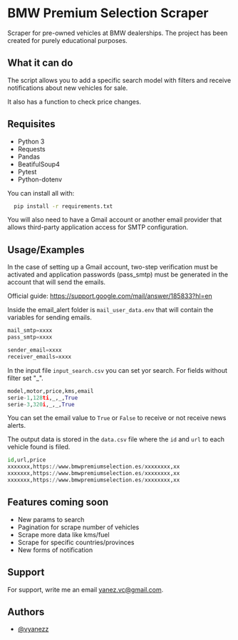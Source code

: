 
# BMW Premium Selection Scraper

Scraper for pre-owned vehicles at BMW dealerships. The project has been created for purely educational purposes.

## What it can do

The script allows you to add a specific search model with filters and receive notifications about new vehicles for sale.

It also has a function to check price changes.

## Requisites

- Python 3
- Requests
- Pandas
- BeatifulSoup4
- Pytest
- Python-dotenv

You can install all with:
```bash
  pip install -r requirements.txt
```


You will also need to have a Gmail account or another email provider that allows third-party application access for SMTP configuration.



## Usage/Examples

In the case of setting up a Gmail account, two-step verification must be activated and application passwords (pass_smtp) must be generated in the account that will send the emails. 

Official guide: https://support.google.com/mail/answer/185833?hl=en

Inside the email_alert folder is ```mail_user_data.env``` that will contain the variables for sending emails.


```python
mail_smtp=xxxx
pass_smtp=xxxx

sender_email=xxxx
receiver_emails=xxxx
```


In the input file ```input_search.csv``` you can set yor search. For fields without filter set "_".

```python
model,motor,price,kms,email
serie-1,128ti,_,_,True
serie-3,320i,_,_,True

```

You can set the email value to ```True``` or ```False``` to receive or not receive news alerts.

The output data is stored in the ```data.csv``` file where the ```id``` and ```url``` to each vehicle found is filed.

```python
id,url,price
xxxxxxx,https://www.bmwpremiumselection.es/xxxxxxxx,xx
xxxxxxx,https://www.bmwpremiumselection.es/xxxxxxxx,xx
xxxxxxx,https://www.bmwpremiumselection.es/xxxxxxxx,xx

```





## Features coming soon

- New params to search
- Pagination for scrape number of vehicles
- Scrape more data like kms/fuel
- Scrape for specific countries/provinces
- New forms of notification






## Support

For support, write me an email yanez.vc@gmail.com.


## Authors

- [@vyanezz](https://github.com/vyanezz)

